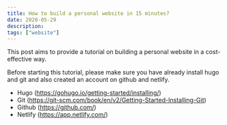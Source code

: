 ```yaml
---
title: How to build a personal website in 15 minutes?
date: 2020-05-29
description: 
tags: ["website"]
---
```


This post aims to provide a tutorial on building a personal website in a cost-effective way.

Before starting this tutorial, please make sure you have already install hugo and git and also created an account on github and netlify.

* Hugo (https://gohugo.io/getting-started/installing/)
* Git (https://git-scm.com/book/en/v2/Getting-Started-Installing-Git)
* Github (https://github.com/)
* Netlify (https://app.netlify.com/)